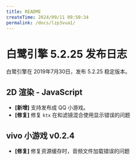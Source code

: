 ```yaml
---
title: README
createTime: 2024/09/11 09:50:34
permalink: /docs/lzp3vua1/
---
```

# 白鹭引擎 5.2.25 发布日志
白鹭引擎在 2019年7月30日，发布 5.2.25 稳定版本。

## 2D 渲染 - JavaScript 
- **[新增]** 支持发布成 QQ 小游戏。
- **[修复]** 修复 `ktx` 在和滤镜混合使用显示错误的问题

## vivo 小游戏 v0.2.4
- **[修复]** 修复资源缓存时，音频文件加载错误的问题

